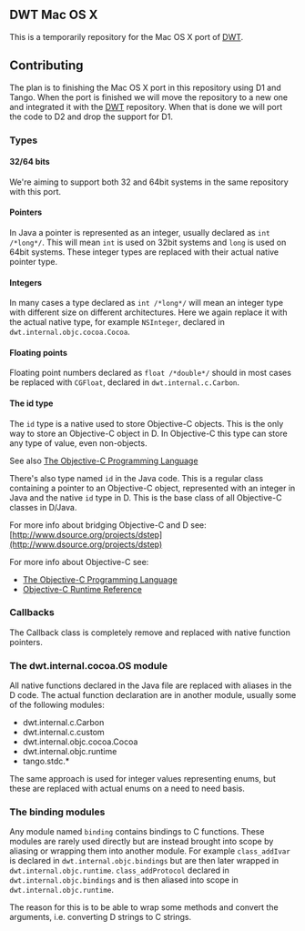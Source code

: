 ## DWT Mac OS X

This is a temporarily repository for the Mac OS X port of
[DWT](https://github.com/d-widget-toolkit/dwt).

## Contributing

The plan is to finishing the Mac OS X port in this repository using D1 and Tango. When the
port is finished we will move the repository to a new one and integrated it with the
[DWT](https://github.com/d-widget-toolkit/dwt) repository. When that is done we will port the
code to D2 and drop the support for D1.

### Types

#### 32/64 bits

We're aiming to support both 32 and 64bit systems in the same repository with this port.

#### Pointers

In Java a pointer is represented as an integer, usually declared as `int /*long*/`. This will
mean `int` is used on 32bit systems and `long` is used on 64bit systems. These integer types
are replaced with their actual native pointer type.

#### Integers

In many cases a type declared as `int /*long*/` will mean an integer type with different size
on different architectures. Here we again replace it with the actual native type, for example
`NSInteger`, declared in `dwt.internal.objc.cocoa.Cocoa`.

#### Floating points

Floating point numbers declared as `float /*double*/` should in most cases be replaced with
`CGFloat`, declared in `dwt.internal.c.Carbon`.

#### The id type

The `id` type is a native used to store Objective-C objects. This is the only way to store an
Objective-C object in D. In Objective-C this type can store any type of value, even
non-objects.

See also [The Objective-C Programming Language](http://developer.apple.com/library/ios/#documentation/cocoa/conceptual/objectivec/Chapters/ocObjectsClasses.html)

There's also type named `id` in the Java code. This is a regular class containing a pointer to
an Objective-C object, represented with an integer in Java and the native `id` type in D. This
is the base class of all Objective-C classes in D/Java.

For more info about bridging Objective-C and D see: [http://www.dsource.org/projects/dstep](http://www.dsource.org/projects/dstep)

For more info about Objective-C see:

* [The Objective-C Programming Language](http://developer.apple.com/library/ios/#documentation/cocoa/conceptual/objectivec/Chapters/ocObjectsClasses.html)
* [Objective-C Runtime Reference](https://developer.apple.com/library/mac/#documentation/Cocoa/Reference/ObjCRuntimeRef/Reference/reference.html)

### Callbacks

The Callback class is completely remove and replaced with native function pointers.

### The dwt.internal.cocoa.OS module

All native functions declared in the Java file are replaced with aliases in the D code. The
actual function declaration are in another module, usually some of the following modules:

* dwt.internal.c.Carbon
* dwt.internal.c.custom
* dwt.internal.objc.cocoa.Cocoa
* dwt.internal.objc.runtime
* tango.stdc.*

The same approach is used for integer values representing enums, but these are replaced with
actual enums on a need to need basis.

### The binding modules

Any module named `binding` contains bindings to C functions. These modules are rarely used
directly but are instead brought into scope by aliasing or wrapping them into another module.
For example `class_addIvar` is declared in `dwt.internal.objc.bindings` but are then later
wrapped in `dwt.internal.objc.runtime`. `class_addProtocol` declared in `dwt.internal.objc.bindings`
and is then aliased into scope in `dwt.internal.objc.runtime`.

The reason for this is to be able to wrap some methods and convert the arguments, i.e.
converting D strings to C strings.
